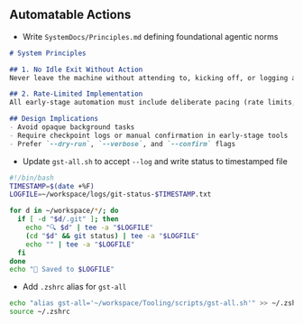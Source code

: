 ## Automatable Actions

- Write `SystemDocs/Principles.md` defining foundational agentic norms  
```markdown
# System Principles

## 1. No Idle Exit Without Action
Never leave the machine without attending to, kicking off, or logging an automated process.

## 2. Rate-Limited Implementation
All early-stage automation must include deliberate pacing (rate limits, buffer windows, checkpoints) to ensure processes remain human-observable and debuggable.

## Design Implications
- Avoid opaque background tasks
- Require checkpoint logs or manual confirmation in early-stage tools
- Prefer `--dry-run`, `--verbose`, and `--confirm` flags
```

- Update `gst-all.sh` to accept `--log` and write status to timestamped file  
```sh
#!/bin/bash
TIMESTAMP=$(date +%F)
LOGFILE=~/workspace/logs/git-status-$TIMESTAMP.txt

for d in ~/workspace/*/; do
  if [ -d "$d/.git" ]; then
    echo "🔍 $d" | tee -a "$LOGFILE"
    (cd "$d" && git status) | tee -a "$LOGFILE"
    echo "" | tee -a "$LOGFILE"
  fi
done
echo "📝 Saved to $LOGFILE"
```

- Add `.zshrc` alias for `gst-all`  
```sh
echo "alias gst-all='~/workspace/Tooling/scripts/gst-all.sh'" >> ~/.zshrc
source ~/.zshrc
``` 